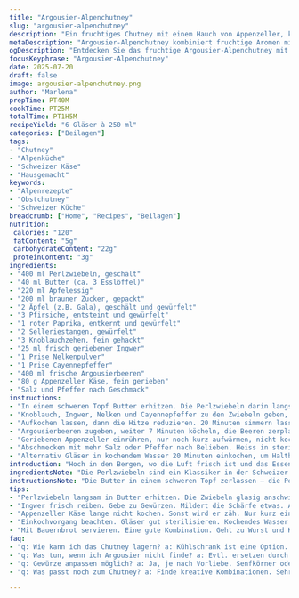 ```yaml
---
title: "Argousier-Alpenchutney"
slug: "argousier-alpenchutney"
description: "Ein fruchtiges Chutney mit einem Hauch von Appenzeller, kombiniert mit argousierbeeren und einer Prise Alpenfeuer. Kleine Perlzwiebeln werden in Butter gedünstet, bevor Äpfel, Pfirsiche, Sellerie und roter Paprika sowie würzige Noten wie Ingwer, Nelken und Cayennepfeffer dazu kommen. Das Chutney erhält durch den geschmolzenen Appenzeller eine leichte, würzige Tiefe. Konserviert werden kann es durch Einkochen oder einfrieren. Ein klassischer Begleiter zu Raclette und hartem Bergkäse, passt ebenso zu Bratwurst und Polenta aus der Alpentopfküche."
metaDescription: "Argousier-Alpenchutney kombiniert fruchtige Aromen mit Appenzeller Käse. Perfekt für Raclette und Bratwurst."
ogDescription: "Entdecken Sie das fruchtige Argousier-Alpenchutney mit Appenzeller Käse. Ideal für Berggerichte und herzhaftes Essen."
focusKeyphrase: "Argousier-Alpenchutney"
date: 2025-07-20
draft: false
image: argousier-alpenchutney.png
author: "Marlena"
prepTime: PT40M
cookTime: PT25M
totalTime: PT1H5M
recipeYield: "6 Gläser à 250 ml"
categories: ["Beilagen"]
tags:
- "Chutney"
- "Alpenküche"
- "Schweizer Käse"
- "Hausgemacht"
keywords:
- "Alpenrezepte"
- "Obstchutney"
- "Schweizer Küche"
breadcrumb: ["Home", "Recipes", "Beilagen"]
nutrition: 
 calories: "120"
 fatContent: "5g"
 carbohydrateContent: "22g"
 proteinContent: "3g"
ingredients:
- "400 ml Perlzwiebeln, geschält"
- "40 ml Butter (ca. 3 Esslöffel)"
- "220 ml Apfelessig"
- "200 ml brauner Zucker, gepackt"
- "2 Äpfel (z.B. Gala), geschält und gewürfelt"
- "3 Pfirsiche, entsteint und gewürfelt"
- "1 roter Paprika, entkernt und gewürfelt"
- "2 Selleriestangen, gewürfelt"
- "3 Knoblauchzehen, fein gehackt"
- "25 ml frisch geriebener Ingwer"
- "1 Prise Nelkenpulver"
- "1 Prise Cayennepfeffer"
- "400 ml frische Argousierbeeren"
- "80 g Appenzeller Käse, fein gerieben"
- "Salz und Pfeffer nach Geschmack"
instructions:
- "In einem schweren Topf Butter erhitzen. Die Perlzwiebeln darin langsam glasig und leicht gebräunt dünsten. Mit Salz und Pfeffer würzen."
- "Knoblauch, Ingwer, Nelken und Cayennepfeffer zu den Zwiebeln geben, kurz mitdünsten. Apfelessig und braunen Zucker einrühren, dann Äpfel, Pfirsiche, Paprika, Sellerie hinzufügen."
- "Aufkochen lassen, dann die Hitze reduzieren. 20 Minuten simmern lassen, gelegentlich rühren, bis das Obst weich und die Flüssigkeit leicht sirupartig wird."
- "Argousierbeeren zugeben, weiter 7 Minuten köcheln, die Beeren zerplatzen lassen, sodass das Chutney sämig wird."
- "Geriebenen Appenzeller einrühren, nur noch kurz aufwärmen, nicht kochen lassen, damit der Käse schmilzt und Geschmack abgibt."
- "Abschmecken mit mehr Salz oder Pfeffer nach Belieben. Heiss in sterilisierte Gläser füllen, gut verschliessen."
- "Alternativ Gläser in kochendem Wasser 20 Minuten einkochen, um Haltbarkeit zu verlängern. Chutney hält sich im Kühlschrank rund 4 Wochen, eingefroren 3 Monate."
introduction: "Hoch in den Bergen, wo die Luft frisch ist und das Essen ehrlich, da zählt nicht nur der Käse. Da braucht es oft würzige Begleiter, wie ein Chutney mit regionalen Zutaten – fruchtig, leicht scharf und mit einem Hauch Käse. Argousier, diese kleinen orangeroten Beeren, voll von Vitamin C und einem leicht säuerlichen Schlag, wachsen wild an den steilen Hängen. Kombiniert mit süssen Pfirsichen und Äpfeln, perlenden Zwiebeln und einem Schweizer Hartkäse wie dem Appenzeller, wird daraus ein Brotaufstrich, der mehr kann als nur süss sein. Das Chutney erzählt von der Leidenschaft der Alpenküche, von Geduld beim Schmoren und der Liebe zur Natur. Passt wunderbar zu Raclette, zu kräftigem Bergkäse oder einfach zu Rösti am Feuer. Das ist Alpensonne im Glas, pur, unverfälscht, ein bisschen rau. Winters wie sommers, ein Stück Heimat, das bleibt."
ingredientsNote: "Die Perlzwiebeln sind ein Klassiker in der Schweizer Alpenküche, sie bringen mild-süsse Tiefe und Struktur. Butter schmilzt langsam in schwerem Kupferkessel oder Gusseisentopf, so beginnt die Aromafahrt. Appenzeller stammt aus dem Gebirge, sein würziger, fast pfeffriger Charakter passt perfekt zu den fruchtigen Beeren. Anstelle braunem Zucker kann auch etwas Honig ausprobiert werden, das gibt feinere Karamell-Noten. Die Argousierbeeren findet man in den Alpenwegen versteckt oder am Markt. Wichtig: die Früchte werden erst gegen Schluss zugegeben, so bleibt der Vitamin-C-Gehalt erhalten. Gewürze wie Nelken und Cayenne bringen die nötige Würze, sanft, nicht übertrieben. Ingwer frisch gerieben, bringt Alpenfrische und leichte Schärfe. Statt Apfelessig passt auch ein milder Weinessig aus dem Wallis."
instructionsNote: "Die Butter in einem schweren Topf zerlassen – die Perlzwiebeln darin anschwitzen, bis sie leicht Farbe nehmen, das reicht schon. Immer wieder rühren, dass nichts ansetzt. Knoblauch und Ingwer mit den Gewürzen beigeben, das duftet schon richtig nach Berghütte. Nun Essig und Zucker einlaufen lassen, die Äpfel, Pfirsiche, Paprika und Sellerie folgen. Auf kleinster Stufe simmern, langsam eindicken, die Zeit ist Geduld. Argousier am Ende unterheben, die Beeren zerplatzen beim Kochen, machen den Sud dickflüssiger und säuerlich. Den fein geriebenen Appenzeller erst ganz zum Schluss, nicht zu heiß, nicht zu lange, damit er schmilzt, aber nicht zu stark zerläuft. Sofort in heisse Gläser füllen, das erlaubt langes Lagern. Wer für später reserviert: im Wasserbad einkochen, dann halten die Berge davon länger. Kalt oder warm zu Bergkäse, Werkstatt nach Alpabfahrt, oder auch zu Bratwurst und Polenta, traditionell und ganz bodenständig."
tips:
- "Perlzwiebeln langsam in Butter erhitzen. Die Zwiebeln glasig anschwitzen. Nichts anbrennen lassen. Schöne, süsse Note entwickeln. Hitze nicht zu hoch."
- "Ingwer frisch reiben. Gebe zu Gewürzen. Mildert die Schärfe etwas. Aber bringt Frische. Kann auch in anderen Gerichten verwendet werden. Vielseitig."
- "Appenzeller Käse lange nicht kochen. Sonst wird er zäh. Nur kurz einrühren, damit er Aroma abgibt. Qualität des Käses ist wichtig. Gepflegte Käsereien probieren."
- "Einkochvorgang beachten. Gläser gut sterilisieren. Kochendes Wasser braucht es, um Haltbarkeit zu erhöhen. Auch einfrieren klappt gut. Kontrolliere die Temperatur."
- "Mit Bauernbrot servieren. Eine gute Kombination. Geht zu Wurst und Käseplatten. Oder auch zu einer Rösti. Traditionelle Beilage, die harmoniert."
faq:
- "q: Wie kann ich das Chutney lagern? a: Kühlschrank ist eine Option. Hält ca. 4 Wochen. Alternativ kann man einfrieren. 3 Monate im Gefrierer."
- "q: Was tun, wenn ich Argousier nicht finde? a: Evtl. ersetzen durch andere Beeren. Preiselbeeren sind gut oder auch Himbeeren. Geschmack verändert sich."
- "q: Gewürze anpassen möglich? a: Ja, je nach Vorliebe. Senfkörner oder Lorbeerblatt probieren. Schärfe ist anpassbar. Nicht zu viel auf einmal."
- "q: Was passt noch zum Chutney? a: Finde kreative Kombinationen. Sehr gut zu Wildgerichten. Auch bei Fondue kann es toll sein. Probieren lohnt sich."

---
```

